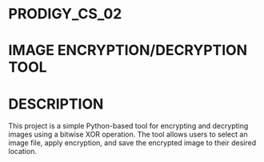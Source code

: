 # PRODIGY_CS_02
# IMAGE ENCRYPTION/DECRYPTION TOOL

# DESCRIPTION
This project is a simple Python-based tool for encrypting and decrypting images using a bitwise XOR operation. The tool allows users to select an image file, apply encryption, and save the encrypted image to their desired location.
